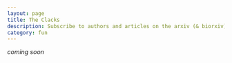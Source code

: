 ```yaml
---
layout: page
title: The Clacks
description: Subscribe to authors and articles on the arxiv (& biorxiv)
category: fun
---
```


*coming soon*
